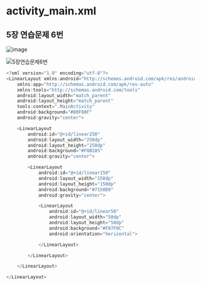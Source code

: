 # **activity_main.xml**
## 5장 연습문제 6번

![image](https://user-images.githubusercontent.com/79977182/136690800-ae85ebfb-62ba-481b-bd12-81ed4464e3df.png)

![5장연습문제6번](https://user-images.githubusercontent.com/79977182/136690002-ee4eff60-73b0-4dfe-bd31-d4aa10ca28f5.png)

```java
<?xml version="1.0" encoding="utf-8"?>
<LinearLayout xmlns:android="http://schemas.android.com/apk/res/android"
    xmlns:app="http://schemas.android.com/apk/res-auto"
    xmlns:tools="http://schemas.android.com/tools"
    android:layout_width="match_parent"
    android:layout_height="match_parent"
    tools:context=".MainActivity"
    android:background="#80F08F"
    android:gravity="center">

    <LinearLayout
        android:id="@+id/linear250"
        android:layout_width="250dp"
        android:layout_height="250dp"
        android:background="#F0B185"
        android:gravity="center">

        <LinearLayout
            android:id="@+id/linear150"
            android:layout_width="150dp"
            android:layout_height="150dp"
            android:background="#7150D9"
            android:gravity="center">

            <LinearLayout
                android:id="@+id/linear50"
                android:layout_width="50dp"
                android:layout_height="50dp"
                android:background="#F87F0C"
                android:orientation="horizontal">

            </LinearLayout>

        </LinearLayout>

    </LinearLayout>

</LinearLayout>
```